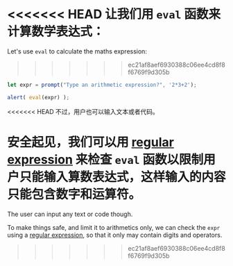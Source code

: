 <<<<<<< HEAD
让我们用 `eval` 函数来计算数学表达式：
=======
Let's use `eval` to calculate the maths expression:
>>>>>>> ec21af8aef6930388c06ee4cd8f8f6769f9d305b

```js demo run
let expr = prompt("Type an arithmetic expression?", '2*3+2');

alert( eval(expr) );
```

<<<<<<< HEAD
不过，用户也可以输入文本或者代码。

安全起见，我们可以用 [regular expression](info:regular-expressions) 来检查 `eval` 函数以限制用户只能输入算数表达式，这样输入的内容只能包含数字和运算符。
=======
The user can input any text or code though.

To make things safe, and limit it to arithmetics only, we can check the `expr` using a [regular expression](info:regular-expressions), so that it only may contain digits and operators.
>>>>>>> ec21af8aef6930388c06ee4cd8f8f6769f9d305b
